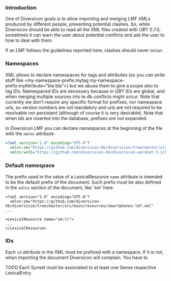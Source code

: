 ### Introduction

One of Diversicon goals is to allow importing and merging LMF XMLs produced by different people,
preventing potential clashes. So, while Diversicon should be able to read all the XML files 
created with UBY 0.7.0, sometimes it can warn the user about potential conflicts and ask the user to how
to deal with them. 

 
If an LMF follows the guidelines reported here, clashes should never occur. 
  

### Namespaces
  
XML allows to declare namespaces for tags and attributes 
(so you can write stuff like <my-namespace-prefix.mytag my-namespace-prefix:myAttribute="bla bla">) but
we abuse them to give a scope also to tag IDs: <tag id="my-namespace-prefix.bla">
Namespaced IDs are necessary because in UBY IDs are global, and when merging multiple sources into te db 
conflicts might occur. Note that currently we don't require any specific format for prefixes,
nor namespace urls, so version numbers are not mandatory and urls are not required 
to be resolvable nor persistent (although of course it is very desirable).
Note that when ids are inserted into the database, prefixes _are not_ expanded.

   
In Diversicon LMF you can declare namespaces at the beginning of the file with the `xmlns`
attribute:

```xml
<?xml version="1.0" encoding="UTF-8"?
  xmlns:sm="https://github.com/diversicon-kb/diversicon/tree/master/src/main/resources/smartphones-lmf.xml"
  xmlns:wn31="https://github.com/diversicon-kb/diversicon-wordnet-3.1/blob/master/src/main/resources/it/unitn/disi/diversicon/data/div-wn31.xml.xz">
```
 

### Default namespace

The prefix used in the value of a LexicalResource `name` attribute is intended to be
the default prefix of the document. Such prefix must be also defined in the `xmlns` 
section of the document, like 'sm' here:

```    
<?xml version="1.0" encoding="UTF-8"?
  xmlns:sm="https://github.com/diversicon-kb/diversicon/tree/master/src/main/resources/smartphones-lmf.xml"
...
      
<LexicalResource name="sm:lr">
...
</LexicalResource>

```

### IDs

Each `id` attribute in the XML must be prefixed with a namespace. If it is not, when importing the 
document Diversicon will complain. You have to 


TODO Each Synset must be associated to at least one Sense respective LexicalEntry
 

